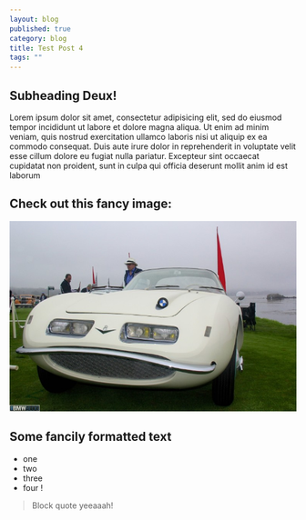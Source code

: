 ```yaml
---
layout: blog
published: true
category: blog
title: Test Post 4
tags: ""
---
```


## Subheading Deux!

Lorem ipsum dolor sit amet, consectetur adipisicing elit, sed do eiusmod tempor incididunt ut labore et dolore magna aliqua. Ut enim ad minim veniam, quis nostrud exercitation ullamco laboris nisi ut aliquip ex ea commodo consequat. Duis aute irure dolor in reprehenderit in voluptate velit esse cillum dolore eu fugiat nulla pariatur. Excepteur sint occaecat cupidatat non proident, sunt in culpa qui officia deserunt mollit anim id est laborum

## Check out this fancy image:   

![Raymond-Loewy-507-02-750x499.jpg](/prose_media/Raymond-Loewy-507-02-750x499.jpg)

## Some fancily formatted text 

- one
- two
- three
- four !

> Block quote yeeaaah!